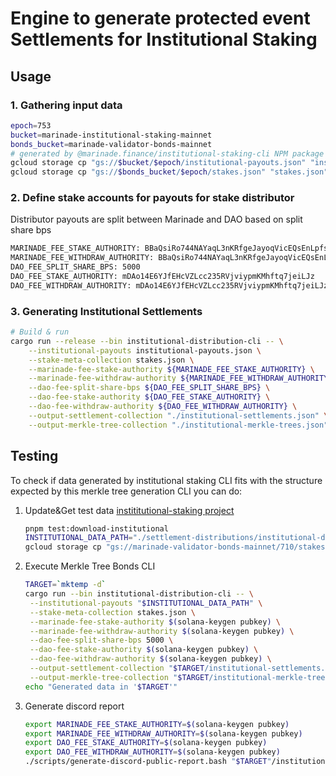 # Engine to generate protected event Settlements for Institutional Staking

## Usage

### 1. Gathering input data

```bash
epoch=753
bucket=marinade-institutional-staking-mainnet
bonds_bucket=marinade-validator-bonds-mainnet
# generated by @marinade.finance/institutional-staking-cli NPM package
gcloud storage cp "gs://$bucket/$epoch/institutional-payouts.json" "institutional-payouts.json"
gcloud storage cp "gs://$bonds_bucket/$epoch/stakes.json" "stakes.json"
```

### 2. Define stake accounts for payouts for stake distributor

Distributor payouts are split between Marinade and DAO based on split share bps

```bash
MARINADE_FEE_STAKE_AUTHORITY: BBaQsiRo744NAYaqL3nKRfgeJayoqVicEQsEnLpfsJ6x
MARINADE_FEE_WITHDRAW_AUTHORITY: BBaQsiRo744NAYaqL3nKRfgeJayoqVicEQsEnLpfsJ6x
DAO_FEE_SPLIT_SHARE_BPS: 5000
DAO_FEE_STAKE_AUTHORITY: mDAo14E6YJfEHcVZLcc235RVjviypmKMhftq7jeiLJz
DAO_FEE_WITHDRAW_AUTHORITY: mDAo14E6YJfEHcVZLcc235RVjviypmKMhftq7jeiLJz
```

### 3. Generating Institutional Settlements

```bash
# Build & run
cargo run --release --bin institutional-distribution-cli -- \
    --institutional-payouts institutional-payouts.json \
    --stake-meta-collection stakes.json \
    --marinade-fee-stake-authority ${MARINADE_FEE_STAKE_AUTHORITY} \
    --marinade-fee-withdraw-authority ${MARINADE_FEE_WITHDRAW_AUTHORITY} \
    --dao-fee-split-share-bps ${DAO_FEE_SPLIT_SHARE_BPS} \
    --dao-fee-stake-authority ${DAO_FEE_STAKE_AUTHORITY} \
    --dao-fee-withdraw-authority ${DAO_FEE_WITHDRAW_AUTHORITY} \
    --output-settlement-collection "./institutional-settlements.json" \
    --output-merkle-tree-collection "./institutional-merkle-trees.json"
```

## Testing

To check if data generated by institutional staking
CLI fits with the structure expected by this
merkle tree generation CLI you can do:

1. Update&Get test data [instititutional-staking project](https://github.com/marinade-finance/institutional-staking)
   ```sh
   pnpm test:download-institutional
   INSTITUTIONAL_DATA_PATH="./settlement-distributions/institutional-distribution/tests/fixtures/output-prime-payouts.json"
   gcloud storage cp "gs://marinade-validator-bonds-mainnet/710/stakes.json" "stakes.json"
   ```
2. Execute Merkle Tree Bonds CLI
   ```bash
   TARGET=`mktemp -d`
   cargo run --bin institutional-distribution-cli -- \
    --institutional-payouts "$INSTITUTIONAL_DATA_PATH" \
    --stake-meta-collection stakes.json \
    --marinade-fee-stake-authority $(solana-keygen pubkey) \
    --marinade-fee-withdraw-authority $(solana-keygen pubkey) \
    --dao-fee-split-share-bps 5000 \
    --dao-fee-stake-authority $(solana-keygen pubkey) \
    --dao-fee-withdraw-authority $(solana-keygen pubkey) \
    --output-settlement-collection "$TARGET/institutional-settlements.json" \
    --output-merkle-tree-collection "$TARGET/institutional-merkle-trees.json"
   echo "Generated data in '$TARGET'"
   ```

3. Generate discord report
   ```bash
   export MARINADE_FEE_STAKE_AUTHORITY=$(solana-keygen pubkey)
   export MARINADE_FEE_WITHDRAW_AUTHORITY=$(solana-keygen pubkey)
   export DAO_FEE_STAKE_AUTHORITY=$(solana-keygen pubkey)
   export DAO_FEE_WITHDRAW_AUTHORITY=$(solana-keygen pubkey)
   ./scripts/generate-discord-public-report.bash "$TARGET"/institutional-settlements.json "Institutional"
   ```

